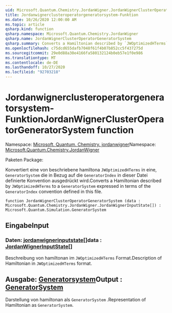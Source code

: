 ```yaml
---
uid: Microsoft.Quantum.Chemistry.JordanWigner.JordanWignerClusterOperatorGeneratorSystem
title: Jordanwignerclusteroperatorgeneratorsystem-Funktion
ms.date: 10/26/2020 12:00:00 AM
ms.topic: article
qsharp.kind: function
qsharp.namespace: Microsoft.Quantum.Chemistry.JordanWigner
qsharp.name: JordanWignerClusterOperatorGeneratorSystem
qsharp.summary: Converts a Hamiltonian described by `JWOptimizedHTerms` to a `GeneratorSystem` expressed in terms of the `GeneratorIndex` convention defined in this file.
ms.openlocfilehash: c75dcd655dafb7048f61f4b07b852cc5f437275d
ms.sourcegitcommit: 29e0d88a30e4166fa580132124b0eb57e1f0e986
ms.translationtype: MT
ms.contentlocale: de-DE
ms.lasthandoff: 10/27/2020
ms.locfileid: "92703218"
---
```

# <a name="jordanwignerclusteroperatorgeneratorsystem-function"></a><span data-ttu-id="0a846-102">Jordanwignerclusteroperatorgeneratorsystem-Funktion</span><span class="sxs-lookup"><span data-stu-id="0a846-102">JordanWignerClusterOperatorGeneratorSystem function</span></span>

<span data-ttu-id="0a846-103">Namespace: [Microsoft. Quantum. Chemistry. jordanwigner](xref:Microsoft.Quantum.Chemistry.JordanWigner)</span><span class="sxs-lookup"><span data-stu-id="0a846-103">Namespace: [Microsoft.Quantum.Chemistry.JordanWigner](xref:Microsoft.Quantum.Chemistry.JordanWigner)</span></span>

<span data-ttu-id="0a846-104">Paketen [](https://nuget.org/packages/)</span><span class="sxs-lookup"><span data-stu-id="0a846-104">Package: [](https://nuget.org/packages/)</span></span>


<span data-ttu-id="0a846-105">Konvertiert eine von beschriebene hamiltona `JWOptimizedHTerms` in eine, `GeneratorSystem` die in Bezug auf die `GeneratorIndex` in dieser Datei definierte Konvention ausgedrückt wird.</span><span class="sxs-lookup"><span data-stu-id="0a846-105">Converts a Hamiltonian described by `JWOptimizedHTerms` to a `GeneratorSystem` expressed in terms of the `GeneratorIndex` convention defined in this file.</span></span>

```qsharp
function JordanWignerClusterOperatorGeneratorSystem (data : Microsoft.Quantum.Chemistry.JordanWigner.JordanWignerInputState[]) : Microsoft.Quantum.Simulation.GeneratorSystem
```


## <a name="input"></a><span data-ttu-id="0a846-106">Eingabe</span><span class="sxs-lookup"><span data-stu-id="0a846-106">Input</span></span>

### <a name="data--jordanwignerinputstate"></a><span data-ttu-id="0a846-107">Daten: [jordanwignerinputstate](xref:Microsoft.Quantum.Chemistry.JordanWigner.JordanWignerInputState)[]</span><span class="sxs-lookup"><span data-stu-id="0a846-107">data : [JordanWignerInputState](xref:Microsoft.Quantum.Chemistry.JordanWigner.JordanWignerInputState)[]</span></span>

<span data-ttu-id="0a846-108">Beschreibung von hamiltonan im `JWOptimizedHTerms` Format.</span><span class="sxs-lookup"><span data-stu-id="0a846-108">Description of Hamiltonian in `JWOptimizedHTerms` format.</span></span>



## <a name="output--generatorsystem"></a><span data-ttu-id="0a846-109">Ausgabe: [Generatorsystem](xref:Microsoft.Quantum.Simulation.GeneratorSystem)</span><span class="sxs-lookup"><span data-stu-id="0a846-109">Output : [GeneratorSystem](xref:Microsoft.Quantum.Simulation.GeneratorSystem)</span></span>

<span data-ttu-id="0a846-110">Darstellung von hamiltonan als `GeneratorSystem` .</span><span class="sxs-lookup"><span data-stu-id="0a846-110">Representation of Hamiltonian as `GeneratorSystem`.</span></span>